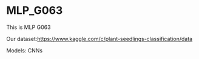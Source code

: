# MLP_G063
This is MLP G063

Our dataset:https://www.kaggle.com/c/plant-seedlings-classification/data

Models: CNNs
